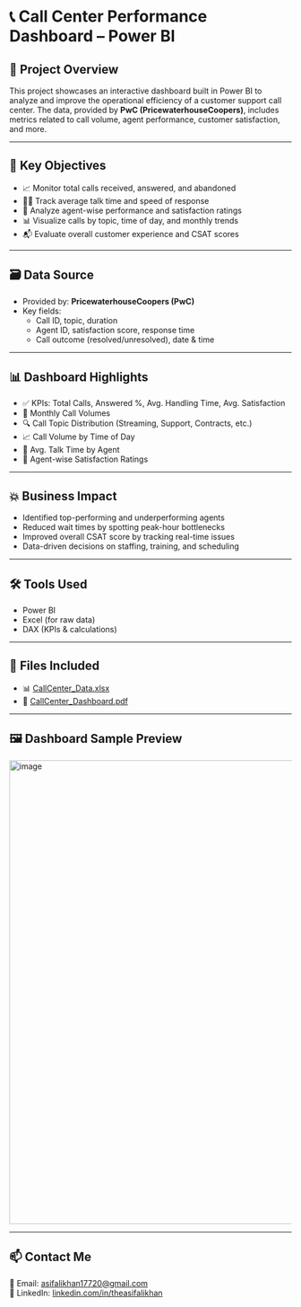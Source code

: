 # 📞 Call Center Performance Dashboard – Power BI

## 📌 Project Overview
This project showcases an interactive dashboard built in Power BI to analyze and improve the operational efficiency of a customer support call center. The data, provided by **PwC (PricewaterhouseCoopers)**, includes metrics related to call volume, agent performance, customer satisfaction, and more.

---

## 🎯 Key Objectives

- 📈 Monitor total calls received, answered, and abandoned
- 👩‍💻 Track average talk time and speed of response
- 🧍 Analyze agent-wise performance and satisfaction ratings
- 📊 Visualize calls by topic, time of day, and monthly trends
- 📬 Evaluate overall customer experience and CSAT scores

---

## 🗃️ Data Source

- Provided by: **PricewaterhouseCoopers (PwC)**
- Key fields:
  - Call ID, topic, duration
  - Agent ID, satisfaction score, response time
  - Call outcome (resolved/unresolved), date & time

---

## 📊 Dashboard Highlights

- ✅ KPIs: Total Calls, Answered %, Avg. Handling Time, Avg. Satisfaction
- 📅 Monthly Call Volumes
- 🔍 Call Topic Distribution (Streaming, Support, Contracts, etc.)
- 📈 Call Volume by Time of Day
- 👤 Avg. Talk Time by Agent
- 🧠 Agent-wise Satisfaction Ratings

---

## 💥 Business Impact

- Identified top-performing and underperforming agents
- Reduced wait times by spotting peak-hour bottlenecks
- Improved overall CSAT score by tracking real-time issues
- Data-driven decisions on staffing, training, and scheduling

---

## 🛠 Tools Used

- Power BI  
- Excel (for raw data)  
- DAX (KPIs & calculations)

---

## 📁 Files Included

- 📊 [CallCenter_Data.xlsx](./CallCenter_Data.xlsx)  
- 📄 [CallCenter_Dashboard.pdf](./CallCenter_Dashboard.pdf)

---

## 🖼 Dashboard Sample Preview

<img width="1452" height="826" alt="image" src="https://github.com/user-attachments/assets/19988ebe-9e09-476c-9620-83f1b84a7e5a" />

---

## 📫 Contact Me

📧 Email: asifalikhan17720@gmail.com  
🔗 LinkedIn: [linkedin.com/in/theasifalikhan](https://linkedin.com/in/theasifalikhan)
